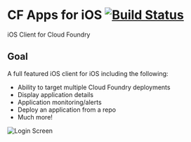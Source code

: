 # CF Apps for iOS [![Build Status](https://travis-ci.org/Osis/cf-apps-ios.svg?branch=master)](https://travis-ci.org/Osis/cf-apps-ios)

iOS Client for Cloud Foundry



## Goal

A full featured iOS client for iOS including the following:
- Ability to target multiple Cloud Foundry deployments
- Display application details
- Application monitoring/alerts
- Deploy an application from a repo
- Much more!

![Login Screen](https://cloud.githubusercontent.com/assets/347097/10273229/0556076e-6afb-11e5-86b8-243f22ea732c.png)
